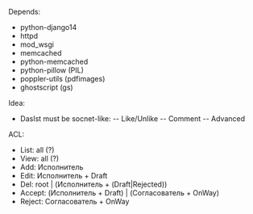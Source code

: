 Depends:
* python-django14
* httpd
* mod_wsgi
* memcached
* python-memcached
* python-pillow (PIL)
* poppler-utils (pdfimages)
* ghostscript (gs)

Idea:
* DasIst must be socnet-like:
-- Like/Unlike
-- Comment
-- Advanced

ACL:
* List: all (?)
* View: all (?)
* Add: Исполнитель
* Edit: Исполнитель + Draft
* Del: root | (Исполнитель + (Draft|Rejected))
* Accept: (Исполнитель + Draft) | (Согласователь + OnWay)
* Reject: Согласователь + OnWay
